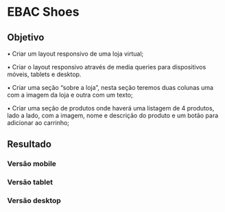# EBAC Shoes

## Objetivo

• Criar um layout responsivo de uma loja virtual;

• Criar o layout responsivo através de media queries para dispositivos móveis, tablets e desktop.

• Criar uma seção “sobre a loja”, nesta seção teremos duas colunas uma com a imagem da loja e outra com um texto;

• Criar uma seção de produtos onde haverá uma listagem de 4 produtos, lado a lado, com a imagem, nome e descrição do produto e um botão para adicionar ao carrinho;

##

## Resultado

### Versão mobile

### Versão tablet

### Versão desktop

